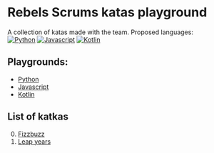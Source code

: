 # Rebels Scrums katas playground

A collection of katas made with the team. Proposed languages:</br>
[![Python](https://img.shields.io/badge/Python-3776AB?style=for-the-badge&logo=Python&logoColor=white)]() [![Javascript](https://img.shields.io/badge/Javascript-F7DF1E?style=for-the-badge&logo=Javascript&logoColor=black)]() [![Kotlin](https://img.shields.io/badge/Kotlin-7F52FF?style=for-the-badge&logo=kotlin&logoColor=white)]()

## Playgrounds:

- [Python](https://www.online-python.com/)
- [Javascript](https://runjs.co/) 
- [Kotlin](https://play.kotlinlang.org/#eyJ2ZXJzaW9uIjoiMS44LjAiLCJwbGF0Zm9ybSI6ImphdmEiLCJhcmdzIjoiIiwibm9uZU1hcmtlcnMiOnRydWUsInRoZW1lIjoiaWRlYSIsImNvZGUiOiIvKipcbiAqIFlvdSBjYW4gZWRpdCwgcnVuLCBhbmQgc2hhcmUgdGhpcyBjb2RlLlxuICogcGxheS5rb3RsaW5sYW5nLm9yZ1xuICovXG5mdW4gbWFpbigpIHtcbiAgICBwcmludGxuKFwiSGVsbG8sIHdvcmxkISEhXCIpXG59In0=)

## List of katkas
0. [Fizzbuzz](kata-00/introduction.md)
1. [Leap years](kata-01/introduction.md)
